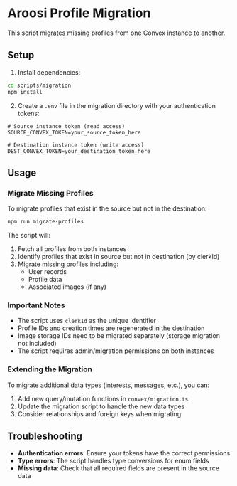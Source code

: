 # Aroosi Profile Migration

This script migrates missing profiles from one Convex instance to another.

## Setup

1. Install dependencies:

```bash
cd scripts/migration
npm install
```

2. Create a `.env` file in the migration directory with your authentication tokens:

```env
# Source instance token (read access)
SOURCE_CONVEX_TOKEN=your_source_token_here

# Destination instance token (write access)
DEST_CONVEX_TOKEN=your_destination_token_here
```

## Usage

### Migrate Missing Profiles

To migrate profiles that exist in the source but not in the destination:

```bash
npm run migrate-profiles
```

The script will:

1. Fetch all profiles from both instances
2. Identify profiles that exist in source but not in destination (by clerkId)
3. Migrate missing profiles including:
   - User records
   - Profile data
   - Associated images (if any)

### Important Notes

- The script uses `clerkId` as the unique identifier
- Profile IDs and creation times are regenerated in the destination
- Image storage IDs need to be migrated separately (storage migration not included)
- The script requires admin/migration permissions on both instances

### Extending the Migration

To migrate additional data types (interests, messages, etc.), you can:

1. Add new query/mutation functions in `convex/migration.ts`
2. Update the migration script to handle the new data types
3. Consider relationships and foreign keys when migrating

## Troubleshooting

- **Authentication errors**: Ensure your tokens have the correct permissions
- **Type errors**: The script handles type conversions for enum fields
- **Missing data**: Check that all required fields are present in the source data
